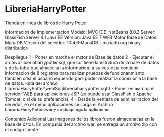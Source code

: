 # LibreriaHarryPotter
Tienda en linea de libros de Harry Potter

Informacion de Implementacion
Modelo: MVC
IDE: NetBeans 8.0.2
Server: GlassFish Server 4.1
Java EE Version: Java EE 7 WEB
Motor Base de Datos: MariaDB
Versión del servidor: 10.4.6-MariaDB - mariadb.org binary distribution

Despliegue
1 - Poner en marcha el motor de Base de datos
2 - Ejecutar el archivo libreriaharrypotter.sql, que contiene la estrutura de la base de datos y de la tabla que almacena la informacion; a su ves, esta contiene informacion de 8 registros para realizar pruebas de funcionanmiento. tambien crea el usuario requerido para poder realziar la conexion a la base de datos. Ruta del archivo LibreriaHarryPotter\web\Sql\libreriaharrypotter.sql
3 - Poner en marcha el servidor WEB para aplicaciones JSP (se puede usar GlassFish o Apache Tomcat, o el de su preferencia).
4 - Desde la ventana de adminsitracion del servidor, en el menu aplicaciones se carga el Archivo LibreriaHarryPotter.war y se despliega la aplicacion.

Contenido Adicional
Las imagenes de los libros fueron almacenadas en la base de datos.
En compañia del archivo war, se entrega un archivo zip con el codigo fuente.
